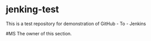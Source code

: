 # jenking-test
This is a test repository for demonstration of GitHub - To - Jenkins

#MS
The owner of this section.

